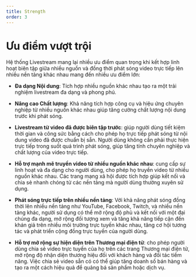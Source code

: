 ```yaml
---
title: Strength
order: 3
---
```


# Ưu điểm vượt trội

Hệ thống Livestream mang lại nhiều ưu điểm quan trọng khi kết hợp linh hoạt biên tập giữa nhiều nguồn và đồng thời phát sóng video trực tiếp lên nhiều nền tảng khác nhau mang đến nhiều ưu điểm lớn:

- **Đa dạng Nội dung**: Tích hợp nhiều nguồn khác nhau tạo ra một trải nghiệm livestream đa dạng và phong phú.

- **Nâng cao Chất lượng**: Khả năng tích hợp công cụ và hiệu ứng chuyên nghiệp từ nhiều nguồn khác nhau giúp tăng cường chất lượng nội dung trước khi phát sóng.

- **Livestream từ video đã được biên tập trước**: giúp người dùng tiết kiệm thời gian và công sức bằng cách cho phép họ trực tiếp phát sóng từ nội dung video đã được chuẩn bị sẵn.
  Người dùng không cần phải thực hiện trực tiếp trong suốt quá trình phát sóng, giúp tăng tính chuyên nghiệp và chất lượng của video trực tiếp.

- **Hỗ trợ mạnh mẽ truyền video từ nhiều nguồn khác nhau**: cung cấp sự linh hoạt và đa dạng cho người dùng, cho phép họ truyền video từ nhiều nguồn khác nhau.
  Các trang mạng xã hội được tích hợp giúp kết nối và chia sẻ nhanh chóng từ các nền tảng mà người dùng thường xuyên sử dụng.

- **Phát sóng trực tiếp trên nhiều nền tảng**: Với khả năng phát sóng đồng thời lên nhiều nền tảng như YouTube, Facebook, Twitch, và nhiều nền tảng khác, người sử dụng có thể mở rộng độ phủ và kết nối với một đại chúng đa dạng, mở rộng đối tượng xem và tăng khả năng tiếp cận đến khán giả trên nhiều môi trường trực tuyến khác nhau, tăng cơ hội tương tác và phát triển cộng đồng trực tuyến của người dùng.

- **Hỗ trợ mở rộng sự hiện diện trên Thương mại điện tử**: cho phép người dùng chia sẻ video trực tuyến của họ trên các trang Thương mại điện tử, mở rộng độ nhận diện thương hiệu đối với khách hàng và đối tác tiềm năng. Việc chia sẻ video sẵn có có thể giúp tăng doanh số bán hàng và tạo ra một cách hiệu quả để quảng bá sản phẩm hoặc dịch vụ.
